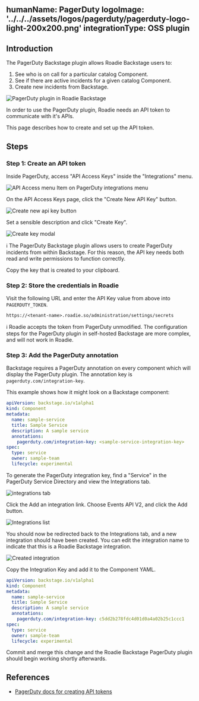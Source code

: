 humanName: PagerDuty
logoImage: '../../../assets/logos/pagerduty/pagerduty-logo-light-200x200.png'
integrationType: OSS plugin
---

## Introduction

The PagerDuty Backstage plugin allows Roadie Backstage users to:

 1. See who is on call for a particular catalog Component.
 2. See if there are active incidents for a given catalog Component.
 3. Create new incidents from Backstage.

![PagerDuty plugin in Roadie Backstage](./pagerduty-plugin.png)

In order to use the PagerDuty plugin, Roadie needs an API token to communicate with it's APIs.

This page describes how to create and set up the API token.

## Steps

### Step 1: Create an API token

Inside PagerDuty, access "API Access Keys" inside the "Integrations" menu.

![API Access menu Item on PagerDuty integrations menu](./create-api-token.png)

On the API Access Keys page, click the "Create New API Key" button.

![Create new api key button](./create-new-api-key.png)

Set a sensible description and click "Create Key".

![Create key modal](./create-key.png)

ℹ️  The PagerDuty Backstage plugin allows users to create PagerDuty incidents from within Backstage. For this reason, the API key needs both read and write permissions to function correctly.

Copy the key that is created to your clipboard.

### Step 2: Store the credentials in Roadie

Visit the following URL and enter the API Key value from above into `PAGERDUTY_TOKEN`.

```text
https://<tenant-name>.roadie.so/administration/settings/secrets
```

ℹ️  Roadie accepts the token from PagerDuty unmodified. The configuration steps for the PagerDuty plugin in self-hosted Backstage are more complex, and will not work in Roadie.

### Step 3: Add the PagerDuty annotation

Backstage requires a PagerDuty annotation on every component which will display the PagerDuty plugin. The annotation key is `pagerduty.com/integration-key`.

This example shows how it might look on a Backstage component:

```yaml
apiVersion: backstage.io/v1alpha1
kind: Component
metadata:
  name: sample-service
  title: Sample Service
  description: A sample service
  annotations:
    pagerduty.com/integration-key: <sample-service-integration-key>
spec:
  type: service
  owner: sample-team
  lifecycle: experimental
```

To generate the PagerDuty integration key, find a "Service" in the PagerDuty Service Directory and view the Integrations tab.

![integrations tab](./integrations-tab.png)

Click the Add an integration link. Choose Events API V2, and click the Add button.

![Integrations list](./integrations-list.png)

You should now be redirected back to the Integrations tab, and a new integration should have been created. You can edit the integration name to indicate that this is a Roadie Backstage integration.

![Created integration](./created-integration.png)

Copy the Integration Key and add it to the Component YAML.

```yaml
apiVersion: backstage.io/v1alpha1
kind: Component
metadata:
  name: sample-service
  title: Sample Service
  description: A sample service
  annotations:
    pagerduty.com/integration-key: c5dd2b278fdc4d01d0a4a02b25c1ccc1
spec:
  type: service
  owner: sample-team
  lifecycle: experimental
```

Commit and merge this change and the Roadie Backstage PagerDuty plugin should begin working shortly afterwards.


## References

- [PagerDuty docs for creating API tokens](https://support.pagerduty.com/docs/generating-api-keys)
